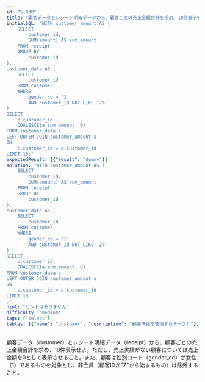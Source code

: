 ```yaml
---
id: "S-038"
title: "顧客データとレシート明細データから、顧客ごとの売上金額合計を求め、10件表示せよ"
initialSQL: "WITH customer_amount AS (
    SELECT
        customer_id,
        SUM(amount) AS sum_amount
    FROM receipt
    GROUP BY
        customer_id
),
customer_data AS (
    SELECT
        customer_id
    FROM customer
    WHERE
        gender_cd = '1'
        AND customer_id NOT LIKE 'Z%'
)
SELECT
    c.customer_id,
    COALESCE(a.sum_amount, 0)
FROM customer_data c
LEFT OUTER JOIN customer_amount a
ON
    c.customer_id = a.customer_id
LIMIT 10;"
expectedResult: [{"result": "dummy"}]
solution: "WITH customer_amount AS (
    SELECT
        customer_id,
        SUM(amount) AS sum_amount
    FROM receipt
    GROUP BY
        customer_id
),
customer_data AS (
    SELECT
        customer_id
    FROM customer
    WHERE
        gender_cd = '1'
        AND customer_id NOT LIKE 'Z%'
)
SELECT
    c.customer_id,
    COALESCE(a.sum_amount, 0)
FROM customer_data c
LEFT OUTER JOIN customer_amount a
ON
    c.customer_id = a.customer_id
LIMIT 10
;"
hint: "ヒントはありません"
difficulty: "medium"
tags: ["select"]
tables: [{"name": "customer", "description": "顧客情報を管理するテーブル"}, {"name": "receipt", "description": "レシート明細データを管理するテーブル"}, {"name": "store", "description": "店舗情報を管理するテーブル"}, {"name": "product", "description": "商品情報を管理するテーブル"}, {"name": "category", "description": "カテゴリ情報を管理するテーブル"}]
---
```


顧客データ（customer）とレシート明細データ（receipt）から、顧客ごとの売上金額合計を求め、10件表示せよ。ただし、売上実績がない顧客については売上金額を0として表示させること。また、顧客は性別コード（gender_cd）が女性（1）であるものを対象とし、非会員（顧客IDが"Z"から始まるもの）は除外すること。